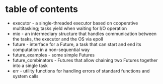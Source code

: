 # table of contents
- executor - a single-threaded executor based on cooperative multitasking; tasks yield when waiting for I/O operation
- mio - an intermediary structure that handles communication between the tasks, the executor and the OS via epoll
- future - interface for a Future, a task that can start and end its computation in a non-sequential way
- future_examples - some simple Futures
- future_combinators - Futures that allow chaining two Futures together into a single task
- err - utility functions for handling errors of standard functions and system calls
